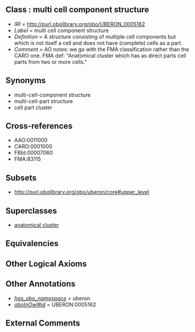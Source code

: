 
## Class : multi cell component structure

 * *IRI* = http://purl.obolibrary.org/obo/UBERON_0005162
 * *Label* = multi cell component structure
 * *Definition* = A structure consisting of multiple cell components but which is not itself a cell and does not have (complete) cells as a part.
 * *Comment* = AO notes: we go with the FMA classification rather than the CARO one. FMA def: "Anatomical cluster which has as direct parts cell parts from two or more cells."

## Synonyms

 * multi-cell-component structure
 * multi-cell-part structure
 * cell part cluster

## Cross-references

 * AAO:0011000
 * CARO:0001000
 * FBbt:00007060
 * FMA:83115

## Subsets

 * http://purl.obolibrary.org/obo/uberon/core#upper_level

## Superclasses

 * [anatomical cluster](../../UBERON/77/UBERON_0000477.md)

## Equivalencies


## Other Logical Axioms


## Other Annotations

 * *[has_obo_namespace](../../ce/oboInOwl#hasOBONamespace.md)* = uberon
 * *[oboInOwl#id](../../id/oboInOwl#id.md)* = UBERON:0005162

## External Comments

